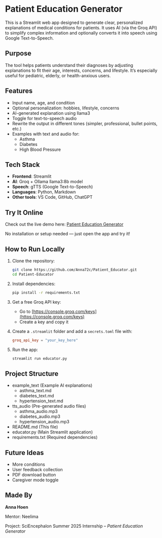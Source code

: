 # Patient Education Generator

This is a Streamlit web app designed to generate clear, personalized explanations of medical conditions for patients. It uses AI (via the Groq API) to simplify complex information and optionally converts it into speech using Google Text-to-Speech.

## Purpose
The tool helps patients understand their diagnoses by adjusting explanations to fit their age, interests, concerns, and lifestyle. It’s especially useful for pediatric, elderly, or health-anxious users.

## Features
- Input name, age, and condition
- Optional personalization: hobbies, lifestyle, concerns
- AI-generated explanation using llama3
- Toggle for text-to-speech audio
- Rewrite the output in different tones (simpler, professional, bullet points, etc.)
- Examples with text and audio for:
  - Asthma
  - Diabetes
  - High Blood Pressure

## Tech Stack
- **Frontend**: Streamlit
- **AI**: Groq + Ollama llama3:8b model
- **Speech**: gTTS (Google Text-to-Speech)
- **Languages**: Python, Markdown
- **Other tools**: VS Code, GitHub, ChatGPT

## Try It Online
Check out the live demo here: [Patient Education Generator](https://anna72c-patient-educator.streamlit.app/)

No installation or setup needed — just open the app and try it!

## How to Run Locally
1. Clone the repository:
   ```bash
   git clone https://github.com/Anna72c/Patient_Educator.git
   cd Patient-Educator

2. Install dependencies:
   ```bash
   pip install -r requirements.txt
   
3. Get a free Groq API key:
   - Go to [https://console.groq.com/keys](https://console.groq.com/keys)
   - Create a key and copy it

4. Create a `.streamlit` folder and add a `secrets.toml` file with:
   ```toml
   groq_api_key = "your_key_here"

5. Run the app:
   ```bash
   streamlit run educator.py

## Project Structure
- example_text          (Example AI explanations)
  - asthma_text.md
  - diabetes_text.md
  - hypertension_text.md
- tts_audio             (Pre-generated audio files)
  - asthma_audio.mp3
  - diabetes_audio.mp3
  - hypertension_audio.mp3
- README.md             (This file)
- educator.py           (Main Streamlit application)
- requirements.txt      (Required dependencies)

## Future Ideas
- More conditions
- User feedback collection
- PDF download button
- Caregiver mode toggle

## Made By
**Anna Hoen**

Mentor: Neelima

Project: SciEncephalon Summer 2025 Internship – *Patient Education Generator*

